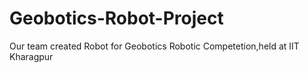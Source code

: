 # Geobotics-Robot-Project
Our team created Robot for Geobotics Robotic Competetion,held at IIT Kharagpur 
